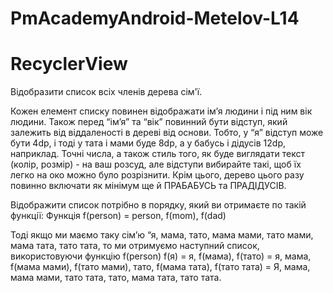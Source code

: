 # PmAcademyAndroid-Metelov-L14

# RecyclerView

Відобразити список всіх членів дерева сім'ї.

Кожен елемент списку повинен відображати ім’я людини і під ним вік людини. 
Також перед “ім’я” та “вік” повинний бути відступ, який залежить від віддаленості в дереві від основи. 
Тобто, у “я” відступ може бути 4dp, і тоді у тата і мами буде 8dp, а у бабусь і дідусів 12dp, наприклад. 
Точні числа, а також стиль того, як буде виглядати текст (колір, розмір) - на ваш розсуд, 
але відступи вибирайте такі, щоб їх легко на око можно було розрізнити. 
Крім цього, дерево цього разу повинно включати як мінімум ще й ПРАБАБУСЬ та ПРАДІДУСІВ. 

Відображити список потрібно в порядку, який ви отримаєте по такій функції:
Функція f(person) = person, f(mom), f(dad)

Тоді якщо ми маємо таку сім’ю “я, мама, тато, мама мами, тато мами, мама тата, тато тата, то ми отримуємо наступний список, використовуючи функцію f(person)
f(я) = я, f(мама), f(тато) = я, мама, f(мама мами), f(тато мами), тато, f(мама тата), f(тато тата) = 
Я, мама, мама мами, тато тата, тато, мама тата, тато тата.
